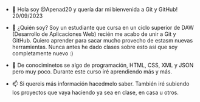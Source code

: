 - 👋 Hola soy @Apenad20 y quería dar mi bienvenida a Git y GitHub! 20/09/2023
 
- 👀 ¿Quién soy? Soy un estudiante que cursa en un ciclo superior de DAW (Desarrollo de Aplicaciones Web) recién me acabo de unir a Git y GitHub. Quiero aprender para sacar mucho provecho de estasm nuevas herramientas. Nunca antes he dado clases sobre esto así que soy completamente nuevo :)

- 🌱 De conociminetos se algo de programación, HTML, CSS, XML y JSON pero muy poco. Durante este curso iré aprendiendo más y más.
- 📫 Si quereis más información hacedmelo saber. También iré subiendo los proyectos que vaya haciendo ya sea en clase, en casa u otros.

<!---
Apenad20/Apenad20 is a ✨ special ✨ repository because its `README.md` (this file) appears on your GitHub profile.
You can click the Preview link to take a look at your changes.
--->
